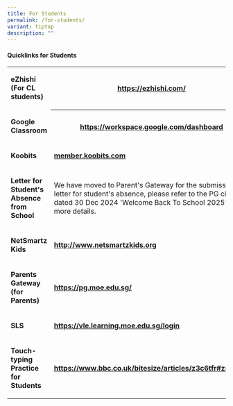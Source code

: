 ```yaml
---
title: For Students
permalink: /for-students/
variant: tiptap
description: ""
---
```

<h4><strong>Quicklinks for Students</strong></h4>
<table style="minWidth: 50px">
<colgroup>
<col>
<col>
</colgroup>
<tbody>
<tr>
<td rowspan="1" colspan="1">
<p><strong>eZhishi (For CL students)</strong>
</p>
</td>
<th rowspan="1" colspan="1">
<p><a href="https://ezhishi.com/" rel="noopener nofollow" target="_blank">https://ezhishi.com/</a>
</p>
</th>
</tr>
<tr>
<td rowspan="1" colspan="1">
<p><strong>Google Classroom</strong>
</p>
</td>
<th rowspan="1" colspan="1">
<p><a href="https://workspace.google.com/dashboard" rel="noopener nofollow" target="_blank">https://workspace.google.com/dashboard</a>
</p>
</th>
</tr>
<tr>
<td rowspan="1" colspan="1">
<p><strong>Koobits</strong>
</p>
</td>
<td rowspan="1" colspan="1">
<p><strong><a href="https://member.koobits.com/" rel="noopener nofollow" target="_blank">member.koobits.com</a></strong>
</p>
</td>
</tr>
<tr>
<td rowspan="1" colspan="1">
<p><strong>Letter for Student's Absence from School</strong>
</p>
</td>
<td rowspan="1" colspan="1">
<p>We have moved to Parent's Gateway for the submission of letter for student's
absence, please refer to the PG circular dated 30 Dec 2024 'Welcome Back
To School 2025' for more details.</p>
</td>
</tr>
<tr>
<td rowspan="1" colspan="1">
<p><strong>NetSmartz Kids</strong>
</p>
</td>
<td rowspan="1" colspan="1">
<p><strong><a href="http://www.netsmartzkids.org" rel="noopener nofollow" target="_blank">http://www.netsmartzkids.org</a></strong>
</p>
</td>
</tr>
<tr>
<td rowspan="1" colspan="1">
<p><strong>Parents Gateway (for Parents)</strong>
</p>
</td>
<td rowspan="1" colspan="1">
<p><strong><a href="https://pg.moe.edu.sg/" rel="noopener nofollow" target="_blank">https://pg.moe.edu.sg/</a></strong>
</p>
</td>
</tr>
<tr>
<td rowspan="1" colspan="1">
<p><strong>SLS</strong>
</p>
</td>
<td rowspan="1" colspan="1">
<p><strong><a href="https://vle.learning.moe.edu.sg/login" rel="noopener nofollow" target="_blank">https://vle.learning.moe.edu.sg/login</a></strong>
</p>
</td>
</tr>
<tr>
<td rowspan="1" colspan="1">
<p><strong>Touch-typing Practice for Students</strong>
</p>
</td>
<td rowspan="1" colspan="1">
<p><strong><a href="https://www.bbc.co.uk/bitesize/articles/z3c6tfr#zn9s3qt" rel="noopener nofollow" target="_blank">https://www.bbc.co.uk/bitesize/articles/z3c6tfr#zn9s3qt</a></strong>
</p>
</td>
</tr>
</tbody>
</table>
<p></p>